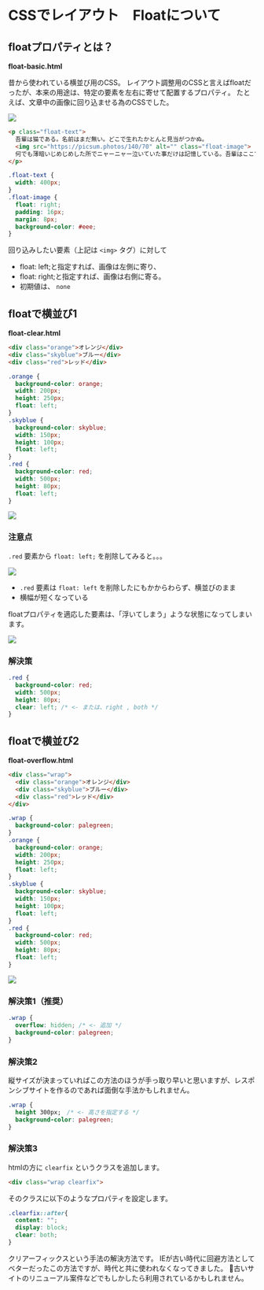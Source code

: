 # CSSでレイアウト　Floatについて


## floatプロパティとは？

**float-basic.html**

昔から使われている横並び用のCSS。
レイアウト調整用のCSSと言えばfloatだったが、本来の用途は、特定の要素を左右に寄せて配置するプロパティ。
たとえば、文章中の画像に回り込ませる為のCSSでした。


![](https://d2mxuefqeaa7sj.cloudfront.net/s_7DF33F8944F50DBBBCAFB844350AD0F55F2410F15DD00441E5D5AD6381F014B7_1522033854828_image.png)


```html
<p class="float-text">
  吾輩は猫である。名前はまだ無い。どこで生れたかとんと見当がつかぬ。
  <img src="https://picsum.photos/140/70" alt="" class="float-image">
  何でも薄暗いじめじめした所でニャーニャー泣いていた事だけは記憶している。吾輩はここで始めて人間というものを見た。しかもあとで聞くとそれは書生という人間中で一番獰悪な種族であったそうだ。この書生というのは時々我々を捕えて煮て食うという話である。しかしその当時は何という考もなかったから別段恐しいとも思わなかった。ただ彼の掌に載せられてス
</p>
```
```css
.float-text {
  width: 400px;
}
.float-image {
  float: right;
  padding: 16px;
  margin: 8px;
  background-color: #eee;
}
```

回り込みしたい要素（上記は `<img>` タグ）に対して

- float: left;と指定すれば、画像は左側に寄り、
- float: right;と指定すれば、画像は右側に寄る。
- 初期値は、 `none` 



## floatで横並び1

**float-clear.html**

```html
<div class="orange">オレンジ</div>
<div class="skyblue">ブルー</div>
<div class="red">レッド</div>
```
```css
.orange {
  background-color: orange;
  width: 200px;
  height: 250px;
  float: left;
}
.skyblue {
  background-color: skyblue;
  width: 150px;
  height: 100px;
  float: left;
}
.red {
  background-color: red;
  width: 500px;
  height: 80px;
  float: left;
}
```

![](https://d2mxuefqeaa7sj.cloudfront.net/s_7DF33F8944F50DBBBCAFB844350AD0F55F2410F15DD00441E5D5AD6381F014B7_1522035741946_image.png)


### 注意点

`.red`  要素から  `float: left;`  を削除してみると。。。


![](https://d2mxuefqeaa7sj.cloudfront.net/s_7DF33F8944F50DBBBCAFB844350AD0F55F2410F15DD00441E5D5AD6381F014B7_1522036377319_image.png)



-  `.red`  要素は  `float: left`  を削除したにもかからわらず、横並びのまま
- 横幅が短くなっている

floatプロパティを適応した要素は、「浮いてしまう」ような状態になってしまいます。




![](https://d2mxuefqeaa7sj.cloudfront.net/s_CC1F790C680E94AE4D7E9778AAA44D521592E7AC2AC6A52752CCFB8ED2A216CE_1522892722724_1.png)




### 解決策

```css
.red {
  background-color: red;
  width: 500px;
  height: 80px;
  clear: left; /* <- または、right , both */
}
```



## floatで横並び2

**float-overflow.html**

```html
<div class="wrap">
  <div class="orange">オレンジ</div>
  <div class="skyblue">ブルー</div>
  <div class="red">レッド</div>
</div>
```
```css
.wrap {
  background-color: palegreen;
}
.orange {
  background-color: orange;
  width: 200px;
  height: 250px;
  float: left;
}
.skyblue {
  background-color: skyblue;
  width: 150px;
  height: 100px;
  float: left;
}
.red {
  background-color: red;
  width: 500px;
  height: 80px;
  float: left;
}
```


![](https://d2mxuefqeaa7sj.cloudfront.net/s_7DF33F8944F50DBBBCAFB844350AD0F55F2410F15DD00441E5D5AD6381F014B7_1522042437450_2.png)



### 解決策1（推奨）
```css
.wrap {
  overflow: hidden; /* <- 追加 */
  background-color: palegreen;
}
```

### 解決策2
縦サイズが決まっていればこの方法のほうが手っ取り早いと思いますが、レスポンシブサイトを作るのであれば面倒な手法かもしれません。

```css
.wrap {
  height 300px;　/* <- 高さを指定する */
  background-color: palegreen;
}
```

### 解決策3

htmlの方に `clearfix` というクラスを追加します。

```html
<div class="wrap clearfix">
```

そのクラスに以下のようなプロパティを設定します。

```css
.clearfix::after{
  content: "";
  display: block;
  clear: both;
}
```

クリアーフィックスという手法の解決方法です。
IEが古い時代に回避方法としてベターだったこの方法ですが、時代と共に使われなくなってきました。
古いサイトのリニューアル案件などでもしかしたら利用されているかもしれません。